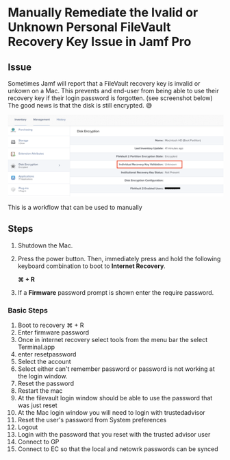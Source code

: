 # Manually Remediate the Ivalid or Unknown Personal FileVault Recovery Key Issue in Jamf Pro

## Issue

Sometimes Jamf will report that a FileVault recovery key is invalid or unkown on a Mac. This prevents and end-user from being able to use their recovery key if their login password is forgotten. (see screenshot below) The good news is that the disk is still encrypted. 😅

![](images/invalid_unkown_001.png)

This is a workflow that can be used to manually 

## Steps

1. Shutdown the Mac.
2. Press the power button. Then, immediately press and hold the following keyboard combination to boot to **Internet Recovery**.

    **⌘ + R**
    
3. If a **Firmware** password prompt is shown enter the require password.

### Basic Steps

1. Boot to recovery ⌘ + R
1. Enter firmware password
1. Once in internet recovery select tools from the menu bar the select Terminal.app
1. enter resetpassword
1. Select the account
1. Select either can't remember password or password is not working at the login window.
1. Reset the password
1. Restart the mac
1. At the filevault login window should be able to use the password that was just reset
1. At the Mac login window you will need to login with trustedadvisor
1. Reset the user's password from System preferences
1. Logout 
1. Login with the password that you reset with the trusted advisor user
1. Connect to GP
1. Connect to EC so that the local and netowrk passwords can be synced

